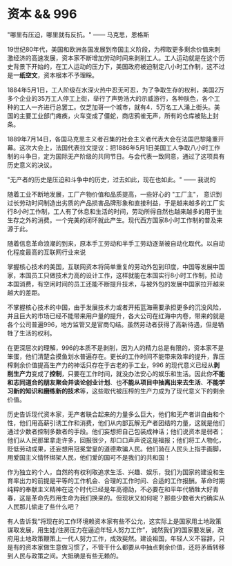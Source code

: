 # 资本 && 996


"哪里有压迫，哪里就有反抗。"  —— 马克思，恩格斯

19世纪80年代，美国和欧洲各国发展到帝国主义阶段，为榨取更多剩余价值来刺激经济的高速发展，资本家不断增加劳动时间来剥削工人。工人运动就是在这个历史背景下开始的，在工人运动的压力下，美国政府被迫制定八小时工作制，这不过是**一纸空文**，资本根本不予理睬。

1884年5月1日，工人阶级在水深火热中忍无可忍，为了争取生存的权利，美国2万多个企业的35万工人停工上街，举行了声势浩大的示威游行，各种肤色，各个工种的工人一齐进行总罢工。仅芝加哥一个城市，就有4．5万名工人涌上街头。美国的主要工业部门瘫痪，火车变成了僵蛇，商店鸦雀无声，所有的仓库被贴上封条。

1889年7月14日，各国马克思主义者召集的社会主义者代表大会在法国巴黎隆重开幕。这次大会上，法国代表拉文提议：把1886年5月1日美国工人争取八小时工作制的斗争日，定为国际无产阶级的共同节日。与会代表一致同意，通过了这项具有历史意义的决议。

"无产者的历史是压迫和斗争中的历史，过去如此，现在也如此。" —— 我说的

随着工业不断地发展，工厂产物价值和品质提高，一些好心的 "工厂主"， 意识到过长劳动时间制造出劣质的产品损害品牌形象和直接利益，于是越来越多的工厂实行8小时工作制，工人有了休息和生活的时间，劳动所得自然也越来越多的用于生生存之外的消费。一个完美的闭环就此产生。现代西方国家8小时工作制的普及来源于此。

随着信息革命浪潮的到来，原本手工劳动和半手工劳动逐渐被自动化取代。以自动化程度最高的互联网行业来说

掌握核心技术的美国，互联网资本将简单重复的劳动外包到印度，中国等发展中国家，本国员工只做技术力高的设计工作，这样就能在本国实行8小时工作制，拉动本国消费，有空闲时间的员工还能不断提升技术，与被外包的发展中国家拉开越来越大的差距。

不掌握核心技术的中国，由于发展技术力或者开拓蓝海需要承担更多的沉没风险，并且巨大的市场已经不能带来用户量的提升，各大公司在红海中内卷，带来的就是各个公司普遍996，地方监管又是官商勾结。虽然劳动者获得了高新待遇，但是牺牲了生活的权利。

在更深层次的理解，996的本质不是剥削，因为人的精力总是有限的，资本家不是笨蛋，他们清楚会摸鱼划水普遍存在。更长的工作时间不能带来效率的提升，靠压榨剩余价值提高生产力的神话只存在于古老的手工业，996 的现代意义已经从**剥削生产力**变成了**控制**，只要在工作时间，就没办法安心的娱乐和生活。因此你**不能和志同道合的朋友聚会并谈论创业计划**、也**不能从项目中抽离出来去生活**、**不能学习新的知识和磨练新的技术**等，这些取代被压榨的生产力成为了现代意义下的剩余价值。

历史告诉现代资本家，无产者联合起来的力量多么巨大，他们和无产者讲自由和个性，他们用高薪引诱工作和消费，他们从内部瓦解无产者团结的力量，这就是他们通过少数者控制多数者的手段。他们妄想把自己包装成神话；他们说资本是弱者；他们从人民那里拿走许多，回报很少，却口口声声说这是福报；他们将工人物化，贬低劳动成果，还妄想用冠冕堂皇的道德欺骗人民。他们骑在人民头上指手画脚，用爱国主义情怀绑架人民，他们爱的国可不是我们的共和国！

作为独立的个人，自然的有权利取追求生活、兴趣、娱乐，我们为国家的建设和生育率出力的前提是平等的工作机会、合理的工作时间、合适的工作报酬。革命时期纯粹的奉献主义精神在这个时代已经是年高德劭，不必要在和平年代牺牲大好青春，这是革命先烈用生命为我们换来的。但现状又如何呢？那些少数者大约确实从人民那儿偷走了些什么吧？

有人告诉我“将现在的工作环境赖资本家有些不公允，这实际上是国家用土地政策谋取发展，用生娃/住房压力在逼迫年轻人努力工作”，诚然我们的国家要发展，政府用土地政策鞭策上一代人努力工作，成效斐然。建设祖国，年轻人义不容辞，只是有的资本家做生意做习惯了，不管干什么都要从中抽点剩余价值，还将矛盾转移到人民与政策之间。大抵确是有些无赖的。

<!-- more -->

